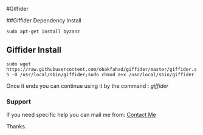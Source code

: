 #Giffider


##Giffider Dependency Install

`sudo apt-get install byzanz`
## Giffider Install

`sudo wget https://raw.githubusercontent.com/obakfahad/giffider/master/giffider.sh -O /usr/local/sbin/giffider;sudo chmod a+x /usr/local/sbin/giffider`

Once it ends you can continue using it by the command : *giffider*

### Support

If you need specific help you can mail me from: [Contact Me](http://obakfahad.github.io/contact/)

Thanks.
